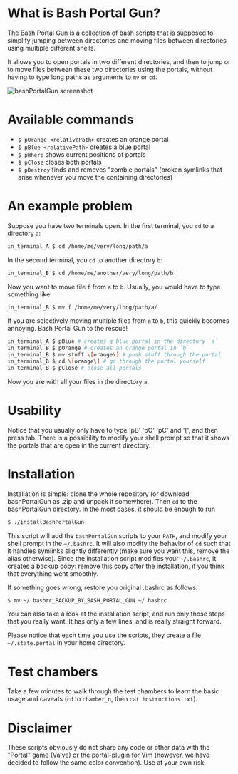 # What is Bash Portal Gun?

The Bash Portal Gun is a collection of bash scripts that is 
supposed to simplify jumping between directories and moving files 
between directories using multiple different shells.

It allows you to open portals in two different directories, and then to jump 
or to move files between these two directories using the portals, without 
having to type long paths as arguments to `mv` or `cd`.

![bashPortalGun screenshot](http://s12.postimg.org/f034by3gt/bash_Portal_Gun_screenshot.png)

# Available commands

* `$ pOrange <relativePath>` creates an orange portal
* `$ pBlue <relativePath>` creates a blue portal
* `$ pWhere` shows current positions of portals
* `$ pClose` closes both portals
* `$ pDestroy` finds and removes "zombie portals" 
   (broken symlinks that arise whenever you move the containing directories)

# An example problem
Suppose you have two terminals open.
In the first terminal, you `cd` to a directory `a`:

```bash
in_terminal_A $ cd /home/me/very/long/path/a
```

In the second terminal, you `cd` to another directory `b`:

```bash
in_terminal_B $ cd /home/me/another/very/long/path/b
```

Now you want to move file `f` from `a` to `b`.
Usually, you would have to type something like:

```bash
in_terminal_B $ mv f /home/me/very/long/path/a/
```

If you are selectively moving multiple files from `a` to `b`, this 
quickly becomes annoying. Bash Portal Gun to the rescue!

```bash
in_terminal_A $ pBlue # creates a blue portal in the directory `a`
in_terminal_B $ pOrange # creates an orange portal in `b`
in_terminal_B $ mv stuff \[orange\] # push stuff through the portal
in_terminal_B $ cd \[orange\] # go through the portal yourself
in_terminal_B $ pClose # close all portals
```

Now you are with all your files in the directory `a`.

# Usability

Notice that you usually only have to type 'pB' 'pO' 'pC' and '[', and then
press tab.
There is a possibility to modify your shell prompt so that it 
shows the portals that are open in the current directory.

# Installation

Installation is simple: clone the whole repository (or download bashPortalGun as .zip 
and unpack it somewhere). 
Then `cd` to the bashPortalGun directory.
In the most cases, it should be enough to run 

```bash
$ ./installBashPortalGun
```

This script will add the `bashPortalGun` scripts to your `PATH`,
and modify your shell prompt in the `~/.bashrc`.
It will also modify the behavior of `cd` such that it handles 
symlinks slightly differently (make sure you want this, remove 
the alias otherwise).
Since the installation script modifies your `~/.bashrc`, it
creates a backup copy: remove this copy after the installation, if
you think that everything went smoothly. 

If something goes wrong, restore you original .bashrc as follows:

```bash
$ mv ~/.bashrc_BACKUP_BY_BASH_PORTAL_GUN ~/.bashrc
```

You can also take a look at the installation script, and run only
those steps that you really want. It has only a few lines, and
is really straight forward.

Please notice that each time you use the scripts, they create a 
file `~/.state.portal` in your home directory.

# Test chambers

Take a few minutes to walk through the test chambers to learn the basic 
usage and caveats (`cd` to `chamber_n`, then `cat instructions.txt`).

# Disclaimer

These scripts obviously do not share any code or other data
with the "Portal" game (Valve) or the portal-plugin for Vim
(however, we have decided to follow the same color convention).
Use at your own risk.
